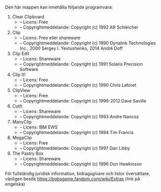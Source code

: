 ﻿Den här mappen kan innehålla följande programvara:

1. Clear Clipboard
   - – Licens: Free
   - – Copyrightmeddelande: Copyright (c) 1992 AR Schleicher
2. Clip
   - – Licens: Free eller shareware
   - – Copyrightmeddelande: Copyright (c) 1990 Dynalink Technologies Inc., 2000 Sergey I. Yevtushenko, 2014 André Doff
3. Clip Edit
   - – Licens: Shareware
   - – Copyrightmeddelande: Copyright (c) 1991 Solaris Precision Software
4. Clip It!
   - – Licens: Free
   - – Copyrightmeddelande: Copyright (c) 1990 Chris Laforet
5. ClipView
   - – Licens: Free
   - – Copyrightmeddelande: Copyright (c) 1996-2012 Dave Saville
6. CutIt
   - – Licens: Shareware
   - – Copyrightmeddelande: Copyright (c) 1993 Andre Nancoz
7. ManyClip
   - – Licens: IBM EWS
   - – Copyrightmeddelande: Copyright (c) 1994 Tim Francis
8. MegaClip
   - – Licens: Free
   - – Copyrightmeddelande: Copyright (c) 1997 Dan Libby
9. The Pastry Box
   - – Licens: Shareware
   - – Copyrightmeddelande: Copyright (c) 1996 Don Hawkinson

För fullständig juridisk information, bidragsgivare och listor översättare, vänligen besök https://bobsgame.fandom.com/wiki/Extras (link på engelska)

